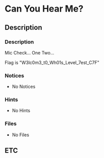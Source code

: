 # Can You Hear Me?

## Description

### Description

Mic Check... One Two...

Flag is "W3lc0m3_t0_Wh01s_Level_7est_C7F"

### Notices

* No Notices

### Hints

* No Hints

### Files

* No Files

## ETC
